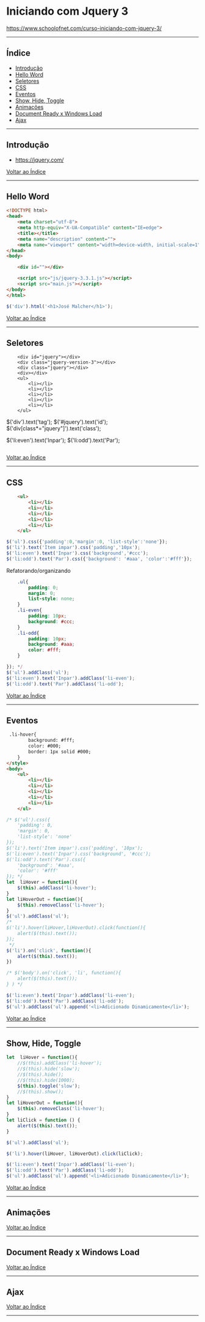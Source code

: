 # Iniciando com Jquery 3

https://www.schoolofnet.com/curso-iniciando-com-jquery-3/

---

## <a name="indice">Índice</a>

- [Introdução](#parte1)   
- [Hello Word](#parte2)   
- [Seletores](#parte3)   
- [CSS](#parte4)   
- [Eventos](#parte5)   
- [Show, Hide, Toggle](#parte6)   
- [Animações](#parte7)   
- [Document Ready x Windows Load](#parte8)   
- [Ajax](#parte9)   

---

## <a name="parte1">Introdução</a>

- https://jquery.com/



[Voltar ao Índice](#indice)

---

## <a name="parte2">Hello Word</a>

```html
<!DOCTYPE html>
<head>
    <meta charset="utf-8">
    <meta http-equiv="X-UA-Compatible" content="IE=edge">
    <title></title>
    <meta name="description" content="">
    <meta name="viewport" content="width=device-width, initial-scale=1">
</head>
<body>

    <div id=""></div>

    <script src="js/jquery-3.3.1.js"></script>
    <script src="main.js"></script>
</body>
</html>
```

```javascript
$('div').html('<h1>José Malcher</h1>');
```



[Voltar ao Índice](#indice)

---

## <a name="parte3">Seletores</a>

```
    <div id="jquery"></div>
    <div class="jquery-version-3"></div>
    <div class="jquery"></div>
    <div></div>
    <ul>
        <li></li>
        <li></li>
        <li></li>
        <li></li>
        <li></li>
    </ul>
```
$('div').text('tag');
$('#jquery').text('id');
$('div[class*="jquery"]').text('class');

$('li:even').text('Inpar');
$('li:odd').text('Par');
```

```


[Voltar ao Índice](#indice)

---

## <a name="parte4">CSS</a>

```html
    <ul>
        <li></li>
        <li></li>
        <li></li>
        <li></li>
        <li></li>
    </ul>
```

```js
$('ul').css({'padding':0,'margin':0, 'list-style':'none'});
$('li').text('Item impar').css('padding','10px');
$('li:even').text('Inpar').css('background','#ccc');
$('li:odd').text('Par').css({'background': '#aaa', 'color':'#fff'});
```

Refatorando/organizando
```css
    .ul{
        padding: 0;
        margin: 0;
        list-style: none;
    }
    .li-even{
        padding: 10px;
        background: #ccc;
    }
    .li-odd{
        padding: 10px;
        background: #aaa;
        color: #fff;
    }
```

```js
}); */
$('ul').addClass('ul');
$('li:even').text('Inpar').addClass('li-even');
$('li:odd').text('Par').addClass('li-odd');
```



[Voltar ao Índice](#indice)

---

## <a name="parte5">Eventos</a>

```html
 .li-hover{
        background: #fff;
        color: #000;
        border: 1px solid #000;
    }
</style>
<body>
    <ul>
        <li></li>
        <li></li>
        <li></li>
        <li></li>
        <li></li>
    </ul>
```

```js
/* $('ul').css({
    'padding': 0,
    'margin': 0,
    'list-style': 'none'
});
$('li').text('Item impar').css('padding', '10px');
$('li:even').text('Inpar').css('background', '#ccc');
$('li:odd').text('Par').css({
    'background': '#aaa',
    'color': '#fff'
}); */
let  liHover = function(){
    $(this).addClass('li-hover');
}
let liHoverOut = function(){
    $(this).removeClass('li-hover');
}
$('ul').addClass('ul');
/* 
$('li').hover(liHover,liHoverOut).click(function(){
    alert($(this).text());
});
 */
$('li').on('click', function(){
    alert($(this).text());
})

/* $('body').on('click', 'li', function(){
    alert($(this).text());
} ) */

$('li:even').text('Inpar').addClass('li-even');
$('li:odd').text('Par').addClass('li-odd');
$('ul').addClass('ul').append('<li>Adicionado Dinamicamente</li>');
```


[Voltar ao Índice](#indice)

---

## <a name="parte6">Show, Hide, Toggle</a>

```js
let  liHover = function(){
    //$(this).addClass('li-hover');
    //$(this).hide('slow');
    //$(this).hide();
    //$(this).hide(1000);
    $(this).toggle('slow');
    //$(this).show();
}
let liHoverOut = function(){
    $(this).removeClass('li-hover');
}
let liClick = function () {
    alert($(this).text());
}

$('ul').addClass('ul');

$('li').hover(liHover, liHoverOut).click(liClick);

$('li:even').text('Inpar').addClass('li-even');
$('li:odd').text('Par').addClass('li-odd');
$('ul').addClass('ul').append('<li>Adicionado Dinamicamente</li>');
```

[Voltar ao Índice](#indice)

---

## <a name="parte7">Animações</a>


[Voltar ao Índice](#indice)

---

## <a name="parte8">Document Ready x Windows Load</a>


[Voltar ao Índice](#indice)

---

## <a name="parte9">Ajax</a>


[Voltar ao Índice](#indice)

---
